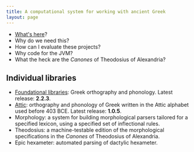 ```yaml
---
title: A computational system for working with ancient Greek
layout: page
---
```


- [What's here](what)?
- Why do we need this?
- How can I evaluate these projects?
- Why code for the JVM?
- What the heck are the *Canones* of Theodosius of Alexandria?

## Individual libraries

- [Foundational libraries](basics): Greek orthography and phonology.  Latest release: **2.2.3**.
- [Attic](attic):  orthography and phonology of Greek written in the Attic alphabet used before 403 BCE.  Latest release:  **1.0.5**.
- Morphology: a system for building morphological parsers tailored for a specified lexicon, using a specified set of inflectional rules.
- Theodosius: a machine-testable edition of the morphological specifications in the *Canones* of Theodosius of Alexandria.
- Epic hexameter: automated parsing of dactylic hexameter.
